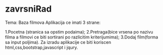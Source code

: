 # zavrsniRad

Tema: Baza filmova 
Aplikacija ce imati 3 strane:

1.Pocetna (stranica sa opstim podaima);
2.Pretraga(bice vrsena po nazivu filma a filmovi ce biti sortirani po razlicitim kriterijumima);
3.Dodaj film(forma sa input poljima).
Za izradu aplikacije ce biti koriscen html,css,bootstrap,javascript i jqury.

